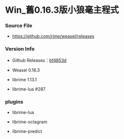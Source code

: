 # Win_舊0.16.3版小狼毫主程式

### Source File

- https://github.com/rime/weasel/releases

### Version Info

- Github Releases：[bf4853d](連結失效)

- Weasel 0.16.3

- librime 1.13.1

- librime-lua #287

### plugins

- librime-lua

- librime-octagram

- librime-predict

